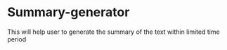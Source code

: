 # Summary-generator
This will help user to generate the summary of the text within limited time period
